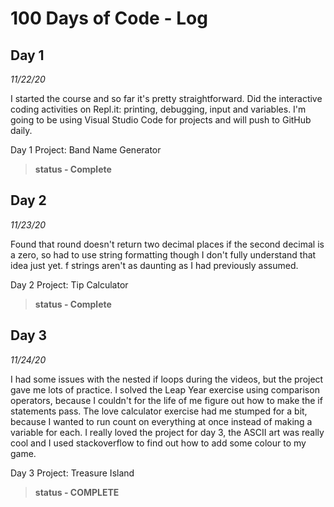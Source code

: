 # 100 Days of Code - Log
## Day 1 
*11/22/20*

I started the course and so far it's pretty straightforward. Did the interactive coding activities on Repl.it: printing, debugging, input and variables. I'm going to be using Visual Studio Code for projects and will push to GitHub daily.

Day 1 Project: Band Name Generator
>**status - Complete**

## Day 2
*11/23/20*

Found that round doesn't return two decimal places if the second decimal is a zero, so had to use string formatting though I don't fully understand that idea just yet. f strings aren't as daunting as I had previously assumed.

Day 2 Project: Tip Calculator
>**status - Complete**

## Day 3
*11/24/20*

I had some issues with the nested if loops during the videos, but the project gave me lots of practice. I solved the Leap Year exercise using comparison operators, because I couldn't for the life of me figure out how to make the if statements pass. The love calculator exercise had me stumped for a bit, because I wanted to run count on everything at once instead of making a variable for each. I really loved the project for day 3, the ASCII art was really cool and I used stackoverflow to find out how to add some colour to my game. 

Day 3 Project: Treasure Island
>**status - COMPLETE**

